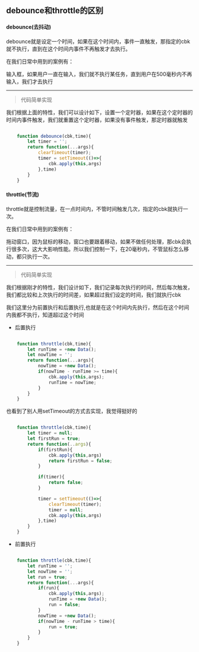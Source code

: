 ## debounce和throttle的区别

#### debounce(去抖动)

debounce就是设定一个时间，如果在这个时间内，事件一直触发，那指定的cbk就不执行，直到在这个时间内事件不再触发才去执行。

在我们日常中用到的案例有：

输入框，如果用户一直在输入，我们就不执行某任务，直到用户在500毫秒内不再输入，我们才去执行


-----------------------

> 代码简单实现

我们根据上面的特性，我们可以设计如下，设置一个定时器，如果在这个定时器的时间内事件触发，我们就重置这个定时器，如果没有事件触发，那定时器就触发

```javascript

    function debounce(cbk,time){
        let timer = '';
        return function(...args){
            clearTimeout(timer);
            timer = setTimeout(()=>{
                cbk.apply(this,args)
            },time)
        }
    }

```

#### throttle(节流)

throttle就是控制流量，在一点时间内，不管时间触发几次，指定的cbk就执行一次。

在我们日常中用到的案例有：

拖动窗口，因为鼠标的移动，窗口也要跟着移动，如果不做任何处理，那cbk会执行很多次，这大大影响性能。所以我们控制一下，在20毫秒内，不管鼠标怎么移动，都只执行一次。

------------------------

> 代码简单实现

我们根据刚才的特性，我们设计如下，我们记录每次执行的时间，然后每次触发，我们都比较和上次执行的时间差，如果超过我们设定的时间，我们就执行cbk

我们这里分为前置执行和后置执行,也就是在这个时间内先执行，然后在这个时间内我都不执行，知道超过这个时间

* 后置执行

```javascript

    function throttle(cbk,time){
        let runTime = +new Data();
        let nowTime = '';
        return function(...args){
            nowTime = +new Data();
            if(nowTime - runTime >= time){
                cbk.apply(this,args);
                runTime = nowTime;
            }
        }
    }

```

也看到了别人用setTimeout的方式去实现，我觉得挺好的

```javascript

    function throttle(cbk,time){
        let timer = null;
        let firstRun = true;
        return function(..args){
            if(firstRun){
                cbk.apply(this,args)
                return firstRun = false;
            }

            if(timer){
                return false;
            }

            timer = setTimeout(()=>{
                clearTimeout(timer);
                timer = null;
                cbk.apply(this,args)
            },time)
        }
    }

```


* 前置执行

```javascript

    function throttle(cbk,time){
        let runTime = '';
        let nowTime = '';
        let run = true;
        return function(...args){
            if(run){
                cbk.apply(this,args);
                runTime = +new Data();
                run = false;
            }
            nowTime = +new Data();
            if(nowTime - runTime > time){
                run = true;
            }
        }
    }

```